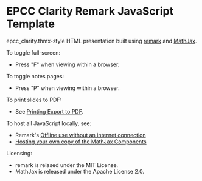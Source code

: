 # EPCC Clarity Remark JavaScript Template

epcc_clarity.thmx-style HTML presentation built using [remark](http://gnab.github.com/remark) and [MathJax](https://www.mathjax.org/).

To toggle full-screen:

* Press "F" when viewing within a browser.

To toggle notes pages:

* Press "P" when viewing within a browser.

To print slides to PDF:

* See [Printing Export to PDF](https://github.com/gnab/remark/wiki/Printing---Export-to-PDF).

To host all JavaScript locally, see:

* Remark's [Offline use without an internet connection](https://github.com/gnab/remark/wiki#offline-use-without-an-internet-connection)
* [Hosting your own copy of the MathJax Components](https://github.com/mathjax/MathJax?files=1#hosting-your-own-copy-of-the-mathjax-components)

Licensing:

* remark is relased under the MIT License.
* MathJax is released under the Apache License 2.0.

